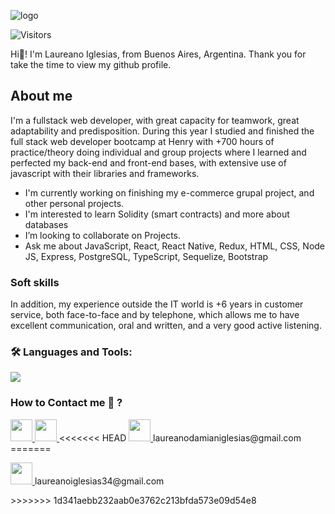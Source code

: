 
![logo](https://res.cloudinary.com/dam8cpdbq/image/upload/v1664279299/Hello_world_Welcome_to_my_profile_ifeks0.gif)

![Visitors](https://api.visitorbadge.io/api/visitors?path=https%3A%2F%2Fgithub.com%2Fmrchurches&label=Visitors&labelColor=%23697689&countColor=%23555555)

Hi👋! I'm Laureano Iglesias, from Buenos Aires, Argentina.
Thank you for take the time to view my github profile.

## About me
I'm a fullstack web developer, 
       with great capacity for teamwork, great adaptability and predisposition.
During this year I studied and finished the full stack web developer bootcamp at Henry with +700 hours of practice/theory doing individual and group projects where I learned and perfected my back-end and front-end bases, with extensive use of javascript with their libraries and frameworks.

- I'm currently working on finishing my e-commerce grupal project, and other personal projects.
- I'm interested to learn Solidity (smart contracts) and more about databases
-  I’m looking to collaborate on Projects.
- Ask me about JavaScript, React, React Native, Redux, HTML, CSS, Node JS, Express, PostgreSQL, TypeScript, Sequelize, Bootstrap

### Soft skills
In addition, my experience outside the IT world is +6 years in customer service, both face-to-face and by telephone, which allows me to have excellent communication, oral and written, and a very good active listening. 

<h3 align="left">🛠 Languages and Tools:</h3>
<img src="https://res.cloudinary.com/dam8cpdbq/image/upload/v1664279665/Hello_world_Welcome_to_my_profile_qfasu6.png">

<br/>

### How to Contact me 💬 ?

<a href="https://www.linkedin.com/in/laureano-iglesias/">
<img  src="https://cdn-icons-png.flaticon.com/512/3536/3536569.png" width="35"/>
</a> 
<a href="https://twitter.com/ldIglesias">
<img  src="https://cdn-icons-png.flaticon.com/128/25/25347.png" width="35"/>
</a> 
<<<<<<< HEAD
<a href="mailto:laureanodamianiglesias@gmail.com?Subject=I%20wanna%20contact%20you.">
<img src="https://cdn-icons-png.flaticon.com/128/60/60543.png" width="35">
</a>
laureanodamianiglesias@gmail.com
=======
</p>
<p >
<a href="mailto:laureanoiglesias34@gmail.com?Subject=I%20wanna%20contact%20you.">
<img src="https://cdn-icons-png.flaticon.com/128/60/60543.png" width="35">
</a>
laureanoiglesias34@gmail.com
</p>
>>>>>>> 1d341aebb232aab0e3762c213bfda573e09d54e8
